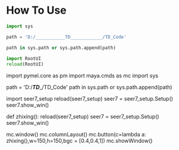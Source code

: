 How To Use
==
```python
import sys

path = 'D:/___________TD____________/TD_Code'

path in sys.path or sys.path.append(path)
    
import RootUI
reload(RootUI)
```

import pymel.core as pm
import maya.cmds as mc
import sys

path = 'D:/___________TD____________/TD_Code'
path in sys.path or sys.path.append(path)

import seer7_setup
reload(seer7_setup)
seer7 = seer7_setup.Setup()
seer7.show_win()


def zhixing():
    reload(seer7_setup)
    seer7 = seer7_setup.Setup()
    seer7.show_win()




mc.window()
mc.columnLayout()
mc.button(c=lambda a: zhixing(),w=150,h=150,bgc = [0.4,0.4,1])
mc.showWindow()